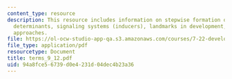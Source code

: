 ```yaml
---
content_type: resource
description: This resource includes information on stepwise formation of development,
  determinants, signaling systems (inducers), landmarks in development, and experimental
  approaches.
file: https://ol-ocw-studio-app-qa.s3.amazonaws.com/courses/7-22-developmental-biology-fall-2005/94a8fce56739d0e4231d04dec4b23a36_terms_9_12.pdf
file_type: application/pdf
resourcetype: Document
title: terms_9_12.pdf
uid: 94a8fce5-6739-d0e4-231d-04dec4b23a36
---
```

